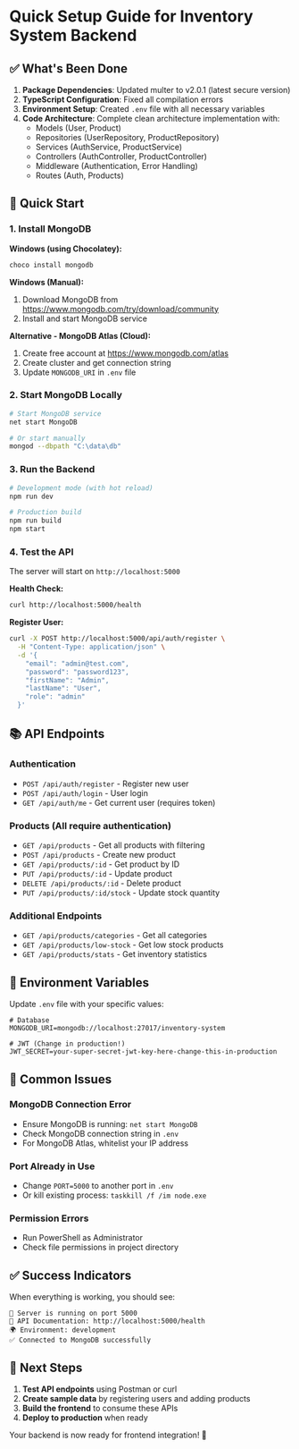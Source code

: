 # Quick Setup Guide for Inventory System Backend

## ✅ What's Been Done

1. **Package Dependencies**: Updated multer to v2.0.1 (latest secure version)
2. **TypeScript Configuration**: Fixed all compilation errors
3. **Environment Setup**: Created `.env` file with all necessary variables
4. **Code Architecture**: Complete clean architecture implementation with:
   - Models (User, Product)
   - Repositories (UserRepository, ProductRepository)  
   - Services (AuthService, ProductService)
   - Controllers (AuthController, ProductController)
   - Middleware (Authentication, Error Handling)
   - Routes (Auth, Products)

## 🚀 Quick Start

### 1. Install MongoDB

**Windows (using Chocolatey):**
```bash
choco install mongodb
```

**Windows (Manual):**
1. Download MongoDB from https://www.mongodb.com/try/download/community
2. Install and start MongoDB service

**Alternative - MongoDB Atlas (Cloud):**
1. Create free account at https://www.mongodb.com/atlas
2. Create cluster and get connection string
3. Update `MONGODB_URI` in `.env` file

### 2. Start MongoDB Locally

```bash
# Start MongoDB service
net start MongoDB

# Or start manually
mongod --dbpath "C:\data\db"
```

### 3. Run the Backend

```bash
# Development mode (with hot reload)
npm run dev

# Production build
npm run build
npm start
```

### 4. Test the API

The server will start on `http://localhost:5000`

**Health Check:**
```bash
curl http://localhost:5000/health
```

**Register User:**
```bash
curl -X POST http://localhost:5000/api/auth/register \
  -H "Content-Type: application/json" \
  -d '{
    "email": "admin@test.com",
    "password": "password123",
    "firstName": "Admin",
    "lastName": "User",
    "role": "admin"
  }'
```

## 📚 API Endpoints

### Authentication
- `POST /api/auth/register` - Register new user
- `POST /api/auth/login` - User login
- `GET /api/auth/me` - Get current user (requires token)

### Products (All require authentication)
- `GET /api/products` - Get all products with filtering
- `POST /api/products` - Create new product
- `GET /api/products/:id` - Get product by ID
- `PUT /api/products/:id` - Update product
- `DELETE /api/products/:id` - Delete product
- `PUT /api/products/:id/stock` - Update stock quantity

### Additional Endpoints
- `GET /api/products/categories` - Get all categories
- `GET /api/products/low-stock` - Get low stock products
- `GET /api/products/stats` - Get inventory statistics

## 🔧 Environment Variables

Update `.env` file with your specific values:

```env
# Database
MONGODB_URI=mongodb://localhost:27017/inventory-system

# JWT (Change in production!)
JWT_SECRET=your-super-secret-jwt-key-here-change-this-in-production
```

## 🐛 Common Issues

### MongoDB Connection Error
- Ensure MongoDB is running: `net start MongoDB`
- Check MongoDB connection string in `.env`
- For MongoDB Atlas, whitelist your IP address

### Port Already in Use
- Change `PORT=5000` to another port in `.env`
- Or kill existing process: `taskkill /f /im node.exe`

### Permission Errors
- Run PowerShell as Administrator
- Check file permissions in project directory

## ✅ Success Indicators

When everything is working, you should see:
```
🚀 Server is running on port 5000
📄 API Documentation: http://localhost:5000/health
🌍 Environment: development
✅ Connected to MongoDB successfully
```

## 🎯 Next Steps

1. **Test API endpoints** using Postman or curl
2. **Create sample data** by registering users and adding products
3. **Build the frontend** to consume these APIs
4. **Deploy to production** when ready

Your backend is now ready for frontend integration! 🎉 